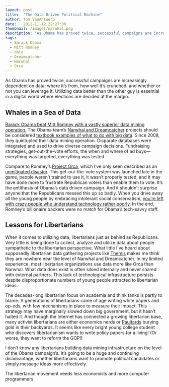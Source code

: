 ```yaml
---
layout: post
title:  "The Data Driven Political Machine"
author: Tom VanAntwerp
date:   2012-11-12 22:27:00
thumbnail: /images/narwhal.png
description: "As Obama has proved twice, successful campaigns are increasingly dependent on data: where it's from, how well it’s crunched, and whether or not you can leverage it. Utilizing data better than the other guy is essential in a digital world where elections are decided at the margin."
tags:
  - Barack Obama
  - Mitt Romney
  - data
  - Dreamcatcher
  - Narwhal
  - Orca
---
```


As Obama has proved twice, successful campaigns are increasingly dependent on data: where it’s from, how well it’s crunched, and whether or not you can leverage it. Utilizing data better than the other guy is essential in a digital world where elections are decided at the margin.

## Whales in a Sea of Data

[Barack Obama beat Mitt Romney with a vastly superior data mining operation.](http://www.dailykos.com/story/2012/11/10/1160145/-How-Romney-s-ORCA-was-defeated-by-Obama-s-Narwhal-Dreamcatcher) The Obama team’s [Narwhal and Dreamcatcher](http://swampland.time.com/2012/11/07/inside-the-secret-world-of-quants-and-data-crunchers-who-helped-obama-win/) projects should be considered [textbook examples of what to do with big data](http://www.businessinsider.com/5-lessons-from-obamas-ad-campaign-2012-11). Since 2008, they quintupled their data mining operation. Disparate databases were integrated and used to drive diverse campaign decisions. Fundraising strategies, get-out-the-vote efforts, the when and where of ad buys—everything was targeted, everything was tested.

Compare to Romney’s [Project Orca](http://www.politico.com/news/stories/1112/83653.html), which I’ve only seen described as an [unmitigated disaster](http://ace.mu.nu/archives/334783.php). This get-out-the-vote system was launched late in the game, people weren’t trained to use it, it wasn’t properly tested, and it may have done more to frustrate Republican voters than enable them to vote. It’s the antithesis of Obama’s data driven campaign. And it shouldn’t surprise anyone that the Republicans messed this up so badly. When you drive away all the young people by embracing intolerant social conservatism, [you’re left with crazy people who understand technology rather poorly](http://www.youtube.com/watch?v=wLoqti0lzAw&feature=g-hist). In the end, Romney’s billionaire backers were no match for Obama’s tech-savvy staff.

## Lessons for Libertarians

When it comes to utilizing data, libertarians just as behind as Republicans. Very little is being done to collect, analyze and utilize data about people sympathetic to the libertarian perspective. What little I’ve heard about supposedly libertarian data gathering projects like [Themis](http://www.reuters.com/article/2012/05/17/us-usa-politics-kochs-idUSBRE84G0E820120517) makes me think they are nowhere near the level of Narwhal and Dreamcatcher. In my limited experience, most libertarian organizations use data more like Orca than Narwhal. What data does exist is often siloed internally and never shared with external partners. This lack of technological infrastructure persists despite disproportionate numbers of young people attracted to libertarian ideas.

The decades-long libertarian focus on academia and think tanks is partly to blame. A generations of libertarians came of age writing white papers and op-eds, with few mechanisms in place to measure their impact. This strategy may have marginally slowed down big government, but it hasn’t halted it. And though the Internet has connected a growing libertarian base, many activist libertarians are either economics nerds or [Paultards](http://www.urbandictionary.com/define.php?term=Paultard) burying gold in their backyards. It seems like every bright young college student who discovers libertarianism wants to write policy papers for a living! (Or worse, they want to reform the GOP!)

I don’t know any libertarians building data mining infrastructure on the level of the Obama campaign’s. It’s going to be a huge and continuing disadvantage, whether libertarians want to promote political candidates or simply message ideas more effectively.

The libertarian movement needs less economists and more computer programmers.
